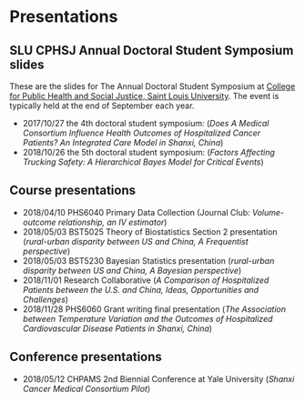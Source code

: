 # Presentations

## SLU CPHSJ Annual Doctoral Student Symposium slides
These are the slides for The Annual Doctoral Student Symposium at [College for Public Health and Social Justice, Saint Louis University](https://www.slu.edu/public-health-social-justice). The event is typically held at the end of September each year.

- 2017/10/27 the 4th doctoral student symposium: (*Does A Medical Consortium Influence Health Outcomes of Hospitalized Cancer Patients? An Integrated Care Model in Shanxi, China*)
- 2018/10/26 the 5th doctoral student symposium: (*Factors Affecting Trucking Safety: A Hierarchical Bayes Model for Critical Events*)

## Course presentations
- 2018/04/10 PHS6040 Primary Data Collection (Journal Club: *Volume-outcome relationship, an IV estimator*)
- 2018/05/03 BST5025 Theory of Biostatistics Section 2 presentation (*rural-urban disparity between US and China, A Frequentist perspective*)
- 2018/05/03 BST5230 Bayesian Statistics presentation (*rural-urban disparity between US and China, A Bayesian perspective*)
- 2018/11/01 Research Collaborative (*A Comparison of Hospitalized Patients between the U.S. and China, Ideas, Opportunities and Challenges*)
- 2018/11/28 PHS6060 Grant writing final presentation (*The Association between Temperature Variation and the Outcomes of Hospitalized Cardiovascular Disease Patients in Shanxi, China*)

## Conference presentations
- 2018/05/12 CHPAMS 2nd Biennial Conference at Yale University (*Shanxi Cancer Medical Consortium Pilot*)
